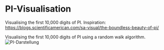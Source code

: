 # PI-Visualisation
Visualising the first 10,000 digits of PI.
Inspiration: https://blogs.scientificamerican.com/sa-visual/the-boundless-beauty-of-pi/

Visualising the first 10,000 digits of PI using a random walk algorithm.![PI-Darstellung](https://user-images.githubusercontent.com/99096237/213876225-5cbf426d-fa8c-4a4f-ab75-7406e8b4f8d2.png)
